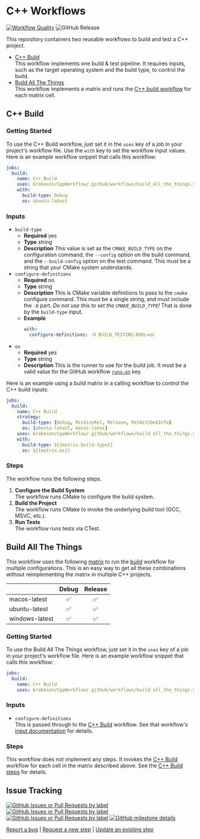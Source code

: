 <!-- cspell:words msvc -->

# C++ Workflows

[![Workflow Quality](https://github.com/brobeson/CppWorkflow/actions/workflows/workflow_quality.yaml/badge.svg)](https://github.com/brobeson/CppWorkflow/actions/workflows/workflow_quality.yaml)
![GitHub Release](https://img.shields.io/github/v/release/brobeson/CppWorkflow?logo=github)

This repository containers two reusable workflows to build and test a C++ project.

- [C++ Build](#c-build)  
  This workflow implements one build & test pipeline.
  It requires inputs, such as the target operating system and the build type, to control the build.
- [Build All The Things](#build-all-the-things)  
  This workflow implements a matrix and runs the [C++ build workflow](#c-build) for each matrix cell.

## C++ Build

### Getting Started

To use the C++ Build workflow, just set it in the `uses` key of a job in your project's workflow file.
Use the `with` key to set the workflow input values.
Here is an example workflow snippet that calls this workflow:

```yaml
jobs:
  build:
    name: C++ Build
    uses: brobeson/CppWorkflow/.github/workflows/build_all_the_things.yaml@v1
    with:
      build-type: Debug
      os: ubuntu-latest
```

### Inputs

- `build-type`
  - **Required** yes
  - **Type** string
  - **Description** This value is set as the `CMAKE_BUILD_TYPE` on the configuration command, the `--config` option on the build command, and the `--build-config` option on the test command.
    This must be a string that your CMake system understands.
- `configure-definitions`
  - **Required** no
  - **Type** string
  - **Description** This is CMake variable definitions to pass to the `cmake` configure command.
    This must be a single string, and must include the `-D` part.
    _Do not use this to set the `CMAKE_BUILD_TYPE`!_
    That is done by the `build-type` input.
  - **Example**
    ```yaml
    with:
      configure-definitions: -D BUILD_TESTING:BOOL=on
    ```
- `os`
  - **Required** yes
  - **Type** string
  - **Description** This is the runner to use for the build job.
    It must be a valid value for the GitHub workflow [`runs-on`](https://docs.github.com/en/actions/using-workflows/workflow-syntax-for-github-actions#jobsjob_idruns-on) key.

Here is an example using a build matrix in a calling workflow to control the C++ build inputs:

```yaml
jobs:
  build:
    name: C++ Build
    strategy:
      build-type: [Debug, MinSizeRel, Release, RelWithDebInfo]
      os: [ubuntu-latest, macos-lates]
    uses: brobeson/CppWorkflow/.github/workflows/build_all_the_things.yaml@v1
    with:
      build-type: ${{matrix.build-type}}
      os: ${{matrix.os}}
```

### Steps

The workflow runs the following steps.

1. **Configure the Build System**  
   The workflow runs CMake to configure the build system.
1. **Build the Project**  
   The workflow runs CMake to invoke the underlying build tool (GCC, MSVC, etc.).
1. **Run Tests**  
   The workflow runs tests via CTest.

## Build All The Things

This workflow uses the following [matrix](https://docs.github.com/en/actions/using-workflows/workflow-syntax-for-github-actions#jobsjob_idstrategymatrix) to run the [build](#c-build) workflow for multiple configurations.
This is an easy way to get all these combinations without reimplementing the matrix in multiple C++ projects.

|                |       Debug        |      Release       |
| :------------- | :----------------: | :----------------: |
| macos-latest   | :white_check_mark: | :white_check_mark: |
| ubuntu-latest  | :white_check_mark: | :white_check_mark: |
| windows-latest | :white_check_mark: | :white_check_mark: |

### Getting Started <!-- markdownlint-disable-line -->

To use the Build All The Things workflow, just set it in the `uses` key of a job in your project's workflow file.
Here is an example workflow snippet that calls this workflow:

```yaml
jobs:
  build:
    name: C++ Build
    uses: brobeson/CppWorkflow/.github/workflows/build_all_the_things.yaml@v1
```

### Inputs <!-- markdownlint-disable-line -->

- `configure-definitions`  
  This is passed through to the [C++ Build](#c-build) workflow.
  See that workflow's [input documentation](#inputs) for details.

### Steps <!-- markdownlint-disable-line -->

This workflow does not implement any steps.
It invokes the [C++ Build](#c-build) workflow for each cell in the matrix described above.
See the [C++ Build steps](#steps) for details.

## Issue Tracking

[![GitHub Issues or Pull Requests by label](https://img.shields.io/github/issues/brobeson/CppWorkflow/bug?logo=github&label=Bugs)](https://github.com/brobeson/CppWorkflow/issues?q=is%3Aissue+is%3Aopen+label%3Abug)
[![GitHub Issues or Pull Requests by label](https://img.shields.io/github/issues/brobeson/CppWorkflow/enhancement?logo=github&label=Enhancements)](https://github.com/brobeson/CppWorkflow/issues?q=is%3Aissue+is%3Aopen+label%3Aenhancement)
[![GitHub Issues or Pull Requests by label](https://img.shields.io/github/issues/brobeson/CppWorkflow/new%20step?logo=github&label=New%20Steps)](https://github.com/brobeson/CppWorkflow/issues?q=is%3Aopen+is%3Aissue+label%3A%22new+step%22)
[![GitHub milestone details](https://img.shields.io/github/milestones/progress/brobeson/CppWorkflow/1?logo=github)](https://github.com/brobeson/CppWorkflow/milestone/1)

[Report a bug](https://github.com/brobeson/CppWorkflow/issues/new?assignees=brobeson&labels=bug&projects=&template=bug.yaml) |
[Request a new step](https://github.com/brobeson/CppWorkflow/issues/new?assignees=brobeson&labels=new+step&projects=&template=new_step.yaml) |
[Update an existing step](https://github.com/brobeson/CppWorkflow/issues/new?assignees=brobeson&labels=enhancement&projects=&template=enhancement.yaml)
